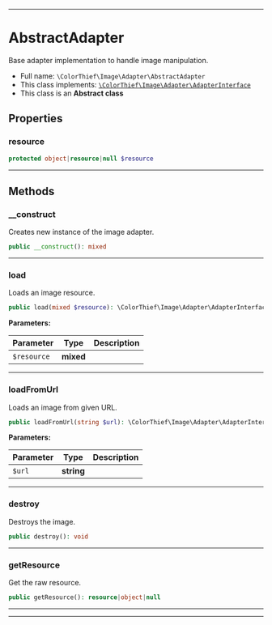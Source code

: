 ***

# AbstractAdapter

Base adapter implementation to handle image manipulation.

* Full name: `\ColorThief\Image\Adapter\AbstractAdapter`
* This class implements:
  [`\ColorThief\Image\Adapter\AdapterInterface`](./AdapterInterface.md)
* This class is an **Abstract class**

## Properties

### resource

```php
protected object|resource|null $resource
```

***

## Methods

### __construct

Creates new instance of the image adapter.

```php
public __construct(): mixed
```

***

### load

Loads an image resource.

```php
public load(mixed $resource): \ColorThief\Image\Adapter\AdapterInterface
```

**Parameters:**

| Parameter | Type | Description |
|-----------|------|-------------|
| `$resource` | **mixed** |  |

***

### loadFromUrl

Loads an image from given URL.

```php
public loadFromUrl(string $url): \ColorThief\Image\Adapter\AdapterInterface
```

**Parameters:**

| Parameter | Type | Description |
|-----------|------|-------------|
| `$url` | **string** |  |

***

### destroy

Destroys the image.

```php
public destroy(): void
```

***

### getResource

Get the raw resource.

```php
public getResource(): resource|object|null
```

***


***

